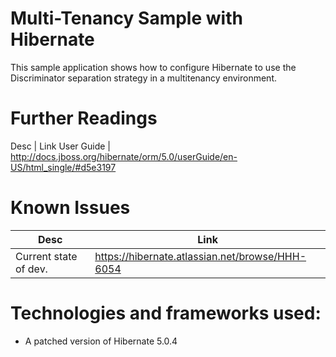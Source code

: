 Multi-Tenancy Sample with Hibernate
=====================

This sample application shows how to configure Hibernate to use the Discriminator separation strategy in a multitenancy
environment.

# Further Readings
Desc | Link
User Guide | http://docs.jboss.org/hibernate/orm/5.0/userGuide/en-US/html_single/#d5e3197

# Known Issues
Desc | Link
--- | ---
Current state of dev. | https://hibernate.atlassian.net/browse/HHH-6054

# Technologies and frameworks used:

- A patched version of Hibernate 5.0.4


